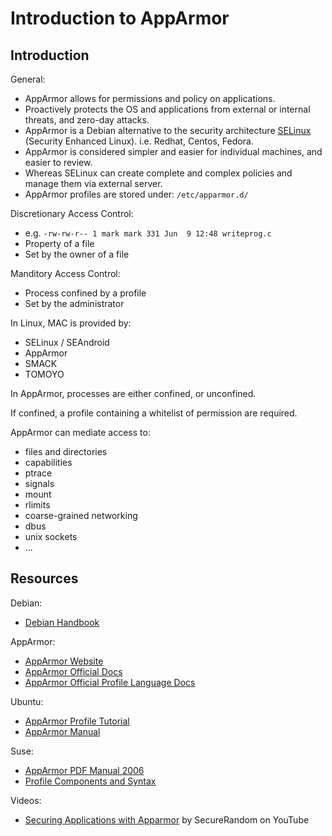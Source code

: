 # Introduction to AppArmor

## Introduction

General:
* AppArmor allows for permissions and policy on applications.
* Proactively protects the OS and applications from external or internal threats, and zero-day attacks.
* AppArmor is a Debian alternative to the security architecture [SELinux](https://www.redhat.com/en/topics/linux/what-is-selinux) (Security Enhanced Linux). i.e. Redhat, Centos, Fedora.
* AppArmor is considered simpler and easier for individual machines, and easier to review.
* Whereas SELinux can create complete and complex policies and manage them via external server.
* AppArmor profiles are stored under: `/etc/apparmor.d/`

Discretionary Access Control:
* e.g. `-rw-rw-r-- 1 mark mark 331 Jun  9 12:48 writeprog.c`
* Property of a file
* Set by the owner of a file

Manditory Access Control:
* Process confined by a profile
* Set by the administrator

In Linux, MAC is provided by:
* SELinux / SEAndroid
* AppArmor
* SMACK
* TOMOYO

In AppArmor, processes are either confined, or unconfined.

If confined, a profile containing a whitelist of permission are required.

AppArmor can mediate access to:
* files and directories
* capabilities
* ptrace
* signals
* mount
* rlimits
* coarse-grained networking
* dbus
* unix sockets
* ...


## Resources

Debian:
* [Debian Handbook](https://debian-handbook.info/browse/stable/sect.apparmor.html)

AppArmor:
* [AppArmor Website](https://apparmor.net/)
* [AppArmor Official Docs](https://gitlab.com/apparmor/apparmor/-/wikis/Documentation)
* [AppArmor Official Profile Language Docs](https://gitlab.com/apparmor/apparmor/-/wikis/QuickProfileLanguage)

Ubuntu:
* [AppArmor Profile Tutorial](https://ubuntu.com/tutorials/beginning-apparmor-profile-development#1-overview)
* [AppArmor Manual](https://manpages.ubuntu.com/manpages/precise/en/man5/apparmor.d.5.html)

Suse:
* [AppArmor PDF Manual 2006](https://www.novell.com/documentation/apparmor/pdfdoc/apparmor2_admin/apparmor2_admin.pdf)
* [Profile Components and Syntax](https://documentation.suse.com/sles/15-SP1/html/SLES-all/cha-apparmor-profiles.html)

Videos:
* [Securing Applications with Apparmor](https://www.youtube.com/watch?v=0t-UZFBNyF0) by SecureRandom on YouTube

